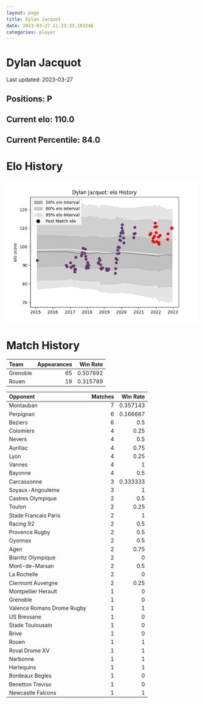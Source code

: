 ```yaml
---  
layout: page  
title: Dylan Jacquot  
date: 2023-03-27 11:33:33.103246  
categories: player  
---
```

# Dylan Jacquot


Last updated: 2023-03-27
## Positions: P

## Current elo: 110.0

## Current Percentile: 84.0

# Elo History


![elo history](history_DylanJacquot.png)
# Match History


| Team     |   Appearances |   Win Rate |
|:---------|--------------:|-----------:|
| Grenoble |            65 |   0.507692 |
| Rouen    |            19 |   0.315789 |

| Opponent                   |   Matches |   Win Rate |
|:---------------------------|----------:|-----------:|
| Montauban                  |         7 |   0.357143 |
| Perpignan                  |         6 |   0.166667 |
| Beziers                    |         6 |   0.5      |
| Colomiers                  |         4 |   0.25     |
| Nevers                     |         4 |   0.5      |
| Aurillac                   |         4 |   0.75     |
| Lyon                       |         4 |   0.25     |
| Vannes                     |         4 |   1        |
| Bayonne                    |         4 |   0.5      |
| Carcassonne                |         3 |   0.333333 |
| Soyaux-Angouleme           |         3 |   1        |
| Castres Olympique          |         2 |   0.5      |
| Toulon                     |         2 |   0.25     |
| Stade Francais Paris       |         2 |   1        |
| Racing 92                  |         2 |   0.5      |
| Provence Rugby             |         2 |   0.5      |
| Oyonnax                    |         2 |   0.5      |
| Agen                       |         2 |   0.75     |
| Biarritz Olympique         |         2 |   0        |
| Mont-de-Marsan             |         2 |   0.5      |
| La Rochelle                |         2 |   0        |
| Clermont Auvergne          |         2 |   0.25     |
| Montpellier Herault        |         1 |   0        |
| Grenoble                   |         1 |   0        |
| Valence Romans Drome Rugby |         1 |   1        |
| US Bressane                |         1 |   0        |
| Stade Toulousain           |         1 |   0        |
| Brive                      |         1 |   0        |
| Rouen                      |         1 |   1        |
| Roval Drome XV             |         1 |   1        |
| Narbonne                   |         1 |   1        |
| Harlequins                 |         1 |   1        |
| Bordeaux Begles            |         1 |   0        |
| Benetton Treviso           |         1 |   0        |
| Newcastle Falcons          |         1 |   1        |